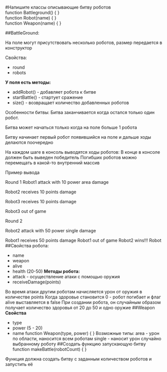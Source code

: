 
#Напишите классы описывающие битву роботов  
function Battleground() {
}  
function Robot(name) {
}  
function Weapon(name) {
}

##BattleGround:  

На поле могут присутствовать несколько роботов, размер передается в конструктор  

Свойства:  

* round
* robots

**У поля есть методы:**  

* addRobot() - добавляет робота к битве
* startBattle() - стартует сражение
* size() - возвращает количество добавленных роботов  

Особенности битвы:
Битва заканчивается когда остался только один робот.  

Битва может начаться только когда на поле больше 1 робота  

Битву начинает первый робот появившийся на поле и дальше ходы делаются поочередно  

На каждом шаге в консоль выводятся ходы роботов:
В конце в консоле должен быть выведен победитель
Погибших роботов можно перемещать в какой-то внутренний массив  

Пример вывода  

Round 1
Robot1 attack with 10 power area damage  

Robot2 receives 10 points damage  

Robot3 receives 10 points damage  

Robot3 out of game  

Round 2  

Robot2 attack with 50 power single damage  

Robot1 receives 50 points damage
Robot1 out of game
Robot2 wins!!!
Robot
##Свойства робота:
* name
* weapon
* alive
* health (20-50)
**Методы робота:**
* attack - осуществление атаки с помощью оружия
* receiveDamage(points)  

Во время атаки другим роботам начисляется урон от оружия в количестве points Когда здоровье становится 0 - робот погибает и флаг alive выставляется в false При создании робота, он случайным образом получает количество здоровья от 20 до 50 и одно оружие
##Weapon
**Свойства**
* type
* power (5 - 20)
* name
function Weapon(type, power) {
}
Возможные типы:
area - урон по области, наносится всем роботам
single - наносит урон случайно выбранному роботу
##Создать функцию запускающую битву
function makeBattle(robotCount) {
}  

Функция должна создать битву с заданным количеством роботов и запустить её
